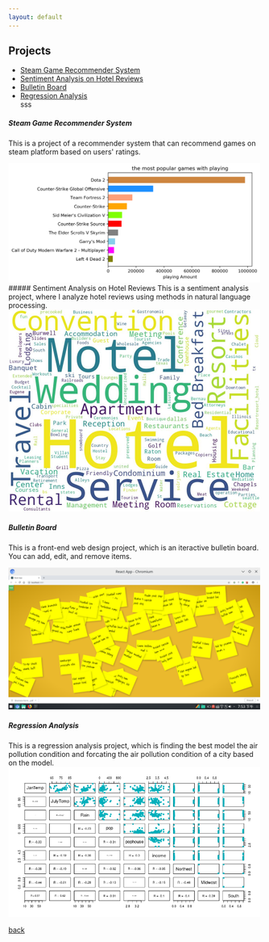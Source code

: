 ```yaml
---
layout: default
---
```


## Projects

<ul>
<li> <a href="blogs/Recommender-System-on-Game.html"> Steam Game Recommender System </a> </li>
<li> <a href="blogs/Sentiment-Analysis-on-Hotel-Reviews.html"> Sentiment Analysis on Hotel Reviews </a> </li>
<li> <a href="blogs/Bulletin-Board.html"> Bulletin Board </a> </li>
<li> <a href="blogs/Regression-Analysis-on-Air-Pollution.html"> Regression Analysis </a> </li>sss
</ul>

##### Steam Game Recommender System
This is a project of a recommender system that can recommend games on steam platform based on users' ratings.

<a href="blogs/Recommender-System-on-Game.html">
        <img src= "/figures/recommenderSystem/game_play_char.png" alt="game playing time char" width="500"/>
</a>
<!--
<img src = "/figures/recommenderSystem/game_play_char.png" alt = "game playing bar chart" width="500">
-->
##### Sentiment Analysis on Hotel Reviews
This is a sentiment analysis project, where I analyze hotel reviews using methods in natural language processing.

<a href="blogs/Sentiment-Analysis-on-Hotel-Reviews.html">
        <img src= "/figures/HotelReview/wordCloud.jpg" alt="Characters Occurrence" width="500"/>
</a>

<!--
<img src = "/figures/HotelReview/wordCloud.jpg" alt = "Characters Occurrence" width="500">
-->

##### Bulletin Board
This is a front-end web design project, which is an iteractive bulletin board. You can add, edit, and remove items.

<a href="blogs/Bulletin-Board.html">
        <img src= "/figures/bulletinBoard/bulletin_board.png" alt="Bulletin Board" width="500"/>
</a>

<!--
<img src = "/figures/bulletinBoard/bulletin_board.png" alt = "Bulletin Board" width = "500">
-->
##### Regression Analysis
This is a regression analysis project, which is finding the best model the air pollution condition and forcating the air pollution condition of a city based on the model.
<a href="blogs/Bulletin-Board.html">
        <img src= "/figures/regressionAnalysis/ScatterPlotProdictor.png" alt="Correlated Coeffients Matrix" width="500"/>
</a>
<!--
<img src = "/figures/bulletinBoard/bulletin_board.png" alt = "Bulletin Board" width = "500">
-->
[back](./)
